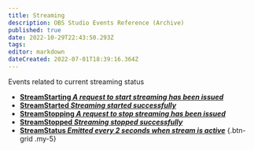 ```yaml
---
title: Streaming
description: OBS Studio Events Reference (Archive)
published: true
date: 2022-10-29T22:43:50.293Z
tags: 
editor: markdown
dateCreated: 2022-07-01T18:39:16.364Z
---
```


Events related to current streaming status
* [**StreamStarting *A request to start streaming has been issued***](/Broadcasters/OBS/Archive/Events/Streaming/StreamStarting)
* [**StreamStarted *Streaming started successfully***](/Broadcasters/OBS/Archive/Events/Streaming/StreamStarted)
* [**StreamStopping *A request to stop streaming has been issued***](/Broadcasters/OBS/Archive/Events/Streaming/StreamStopping)
* [**StreamStopped *Streaming stopped successfully***](/Broadcasters/OBS/Archive/Events/Streaming/StreamStopped)
* [**StreamStatus *Emitted every 2 seconds when stream is active***](/Broadcasters/OBS/Archive/Events/Streaming/StreamStatus)
{.btn-grid .my-5}